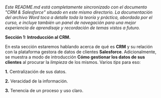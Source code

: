 _Este README.md está completamente sincronizado con el documento "CRM & Salesforce" situado en este mismo directorio. La documentación del archivo Word toca a detalle toda la teoría y práctica, abordada por el curso, e incluye también un panel de navegación para una mejor experiencia de aprendisaje y recordación de temas vistos a futuro._

**Sección 1: Introducción al CRM.**

En esta sección estaremos hablando acerca de qué es **CRM** y su relación con la plataforma gestora de datos de clientes **Salesforce**. Adicionalmente, se muestra a modo de introducción **Cómo gestionar los datos de sus clientes** al procurar la _limpieza_ de los mismos. Varios _tips_ para eso: 

**1.** Centralización de sus datos.

**2.** Veracidad de la información.

**3.** Tenencia de un proceso y uso claro.
